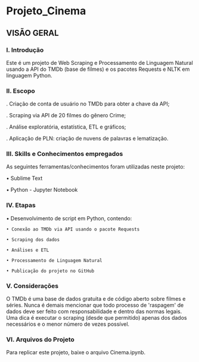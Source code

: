 # Projeto_Cinema

## VISÃO GERAL

### I. Introdução

Este é um projeto de Web Scraping e Processamento de Linguagem Natural usando a API do TMDb (base de filmes) e os pacotes Requests e NLTK em linguagem Python.

### II. Escopo

. Criação de conta de usuário no TMDb para obter a chave da API;

. Scraping via API de 20 filmes do gênero Crime;

. Análise exploratória, estatística, ETL e gráficos;

. Aplicação de PLN: criação de nuvens de palavras e lematização.

### III. Skills e Conhecimentos empregados

As seguintes ferramentas/conhecimentos foram utilizadas neste projeto:

• Sublime Text

• Python - Jupyter Notebook

### IV. Etapas

• Desenvolvimento de script em Python, contendo:

	• Conexão ao TMDb via API usando o pacote Requests

	• Scraping dos dados

	• Análises e ETL

	• Processamento de Linguagem Natural

	• Publicação do projeto no GitHub

### V. Considerações

O TMDb é uma base de dados gratuita e de código aberto sobre filmes e séries. Nunca é demais mencionar que todo processo de 'raspagem' de dados deve ser feito com responsabilidade e dentro das normas legais. Uma dica é executar o scraping (desde que permitido) apenas dos dados necessários e o menor número de vezes possível.

### VI. Arquivos do Projeto

Para replicar este projeto, baixe o arquivo Cinema.ipynb.
